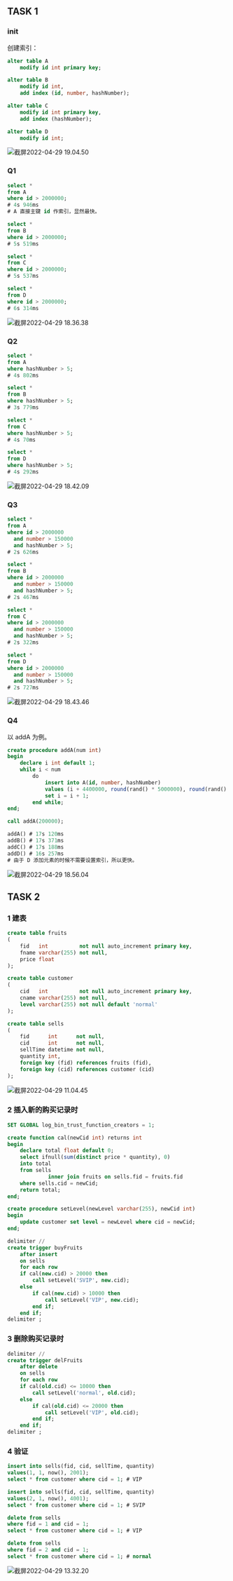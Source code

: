 ## TASK 1

### init

创建索引：

```sql
alter table A
    modify id int primary key;

alter table B
    modify id int,
    add index (id, number, hashNumber);

alter table C
    modify id int primary key,
    add index (hashNumber);

alter table D
    modify id int;
```

![截屏2022-04-29 19.04.50](https://cdn.jsdelivr.net/gh/hjc-owo/hjc-owo.github.io@img/202204291906605.png)

### Q1

```sql
select *
from A
where id > 2000000;
# 4s 946ms
# A 直接主键 id 作索引，显然最快。

select *
from B
where id > 2000000;
# 5s 519ms

select *
from C
where id > 2000000;
# 5s 537ms

select *
from D
where id > 2000000;
# 6s 314ms
```

![截屏2022-04-29 18.36.38](https://cdn.jsdelivr.net/gh/hjc-owo/hjc-owo.github.io@img/202204291837541.png)

### Q2

```sql
select *
from A
where hashNumber > 5;
# 4s 802ms

select *
from B
where hashNumber > 5;
# 3s 779ms

select *
from C
where hashNumber > 5;
# 4s 70ms

select *
from D
where hashNumber > 5;
# 4s 292ms
```

![截屏2022-04-29 18.42.09](https://cdn.jsdelivr.net/gh/hjc-owo/hjc-owo.github.io@img/202204291843759.png)

### Q3

```sql
select *
from A
where id > 2000000
  and number > 150000
  and hashNumber > 5;
# 2s 626ms

select *
from B
where id > 2000000
  and number > 150000
  and hashNumber > 5;
# 2s 467ms

select *
from C
where id > 2000000
  and number > 150000
  and hashNumber > 5;
# 2s 322ms

select *
from D
where id > 2000000
  and number > 150000
  and hashNumber > 5;
# 2s 727ms
```

![截屏2022-04-29 18.43.46](https://cdn.jsdelivr.net/gh/hjc-owo/hjc-owo.github.io@img/202204291845158.png)

### Q4

以 addA 为例。

```sql
create procedure addA(num int)
begin
    declare i int default 1;
    while i < num
        do
            insert into A(id, number, hashNumber)
            values (i + 4400000, round(rand() * 5000000), round(rand() * 9));
            set i = i + 1;
        end while;
end;

call addA(200000);
```

```sql 
addA() # 17s 120ms
addB() # 17s 371ms
addC() # 17s 188ms
addD() # 16s 257ms
# 由于 D 添加元素的时候不需要设置索引，所以更快。
```

![截屏2022-04-29 18.56.04](https://cdn.jsdelivr.net/gh/hjc-owo/hjc-owo.github.io@img/202204291857519.png)

## TASK 2

### 1 建表

```sql
create table fruits
(
    fid   int          not null auto_increment primary key,
    fname varchar(255) not null,
    price float
);

create table customer
(
    cid   int          not null auto_increment primary key,
    cname varchar(255) not null,
    level varchar(255) not null default 'normal'
);

create table sells
(
    fid      int      not null,
    cid      int      not null,
    sellTime datetime not null,
    quantity int,
    foreign key (fid) references fruits (fid),
    foreign key (cid) references customer (cid)
);
```

![截屏2022-04-29 11.04.45](https://cdn.jsdelivr.net/gh/hjc-owo/hjc-owo.github.io@img/202204291105824.png)

### 2 插入新的购买记录时

```sql
SET GLOBAL log_bin_trust_function_creators = 1;

create function cal(newCid int) returns int
begin
    declare total float default 0;
    select ifnull(sum(distinct price * quantity), 0)
    into total
    from sells
             inner join fruits on sells.fid = fruits.fid
    where sells.cid = newCid;
    return total;
end;

create procedure setLevel(newLevel varchar(255), newCid int)
begin
    update customer set level = newLevel where cid = newCid;
end;

delimiter //
create trigger buyFruits
    after insert
    on sells
    for each row
    if cal(new.cid) > 20000 then
        call setLevel('SVIP', new.cid);
    else
        if cal(new.cid) > 10000 then
            call setLevel('VIP', new.cid);
        end if;
    end if;
delimiter ;
```

### 3 删除购买记录时

```sql
delimiter //
create trigger delFruits
    after delete
    on sells
    for each row
    if cal(old.cid) <= 10000 then
        call setLevel('normal', old.cid);
    else
        if cal(old.cid) <= 20000 then
            call setLevel('VIP', old.cid);
        end if;
    end if;
delimiter ;
```

### 4 验证

```sql
insert into sells(fid, cid, sellTime, quantity)
values(1, 1, now(), 2001);
select * from customer where cid = 1; # VIP

insert into sells(fid, cid, sellTime, quantity)
values(2, 1, now(), 4001);
select * from customer where cid = 1; # SVIP

delete from sells
where fid = 1 and cid = 1;
select * from customer where cid = 1; # VIP

delete from sells
where fid = 2 and cid = 1;
select * from customer where cid = 1; # normal
```

![截屏2022-04-29 13.32.20](https://cdn.jsdelivr.net/gh/hjc-owo/hjc-owo.github.io@img/202204291332720.png)
